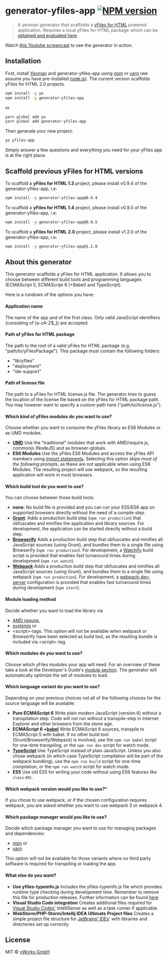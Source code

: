 # generator-yfiles-app [![NPM version][npm-image]][npm-url]
> A yeoman generator that scaffolds a [yFiles for HTML](https://www.yworks.com/yfileshtml) powered application. Requires a local yFiles for HTML package which can be [obtained and evaluated here](https://www.yworks.com/products/yfiles-for-html/evaluate).

Watch [this Youtube screencast](https://www.youtube.com/watch?v=Pj0yd1iFp9g) to see the generator in action.

## Installation

First, install [Yeoman](http://yeoman.io) and generator-yfiles-app using [npm](https://www.npmjs.com/) or [yarn](https://yarnpkg.com/) (we assume you have pre-installed [node.js](https://nodejs.org/)). 
The current version scaffolds yFiles for HTML 2.0 projects.

```bash
npm install -g yo
npm install -g generator-yfiles-app
```
or
```bash
yarn global add yo
yarn global add generator-yfiles-app
```

Then generate your new project:

```bash
yo yfiles-app
```

Simply answer a few questions and everything you need for your yFiles app is at the right place.

## Scaffold previous yFiles for HTML versions

To scaffold a **yFiles for HTML 1.3** project, please install v0.9.4 of the generator-yfiles-app, i.e:

```bash
npm install -g generator-yfiles-app@0.9.4
```

To scaffold a **yFiles for HTML 1.4** project, please install v0.9.5 of the generator-yfiles-app, i.e:

```bash
npm install -g generator-yfiles-app@0.9.5
```

To scaffold a **yFiles for HTML 2.0** project, please install v1.2.0 of the generator-yfiles-app, i.e:

```bash
npm install -g generator-yfiles-app@1.2.0
```

## About this generator

This generator scaffolds a yFiles for HTML application. It allows you to choose between different build tools and 
programming languages (ECMAScript 5, ECMAScript 6 (+Babel) and TypeScript).

Here is a rundown of the options you have:

#### Application name
The name of the app and of the first class. Only valid JavaScript identifiers (consisting of \[a-zA-Z$_]) are accepted.

#### Path of yFiles for HTML package
The path to the root of a valid yFiles for HTML package (e.g. "path/to/yFilesPackage"). This package must contain the following folders: 
 * "lib/yfiles"
 * "deployment"
 * "ide-support"

#### Path of license file
The path to a yFiles for HTML license.js file. The generator tries to guess the location of the license file
based on the yFiles for HTML package path. You may however want to specify a custom path here ("path/to/license.js").

#### Which kind of yFiles modules do you want to use?
Choose whether you want to consume the yFiles library as ES6 Modules or as UMD modules. 
 * **[UMD](https://github.com/umdjs/umd)** Use the "traditional" modules that work with AMD/require.js, commonjs (NodeJS) and as browser-globals. 
 * **ES6 Modules** Use the yFiles ES6 Modules and access the yFiles API members using [import statements](https://developer.mozilla.org/en-US/docs/Web/JavaScript/Reference/Statements/import). Selecting this option *skips most of the following prompts*, as these are not applicable when using ES6 Modules. The resulting project will use webpack, so the resulting application will work in most browsers. 

#### Which build tool do you want to use?
You can choose between those build tools:
 * **none**: No build file is provided and you can run your ES5/ES6 app on supported browsers directly without the need of a compile step.
 * **[Grunt](http://gruntjs.com/)**: Adds a production build step (`npm run production`) that obfuscates and minifies the application and library sources. For development, the 
 application can be started directly without a build step. 
 * **[Browserify](http://browserify.org/)** Adds a production build step that obfuscates and minifies all JavaScript sources (using Grunt), 
 and bundles them to a single file using Browserify (`npm run production`). For development, a [Watchify](https://github.com/substack/watchify) build
 script is provided that enables fast turnaround times during development (`npm run watch`).
 * **[Webpack](https://github.com/webpack/webpack)** Adds a production build step that obfuscates and minifies all JavaScript sources (using Grunt), 
and bundles them to a single file using webpack (`npm run production`). For development, a 
[webpack-dev-server](https://webpack.js.org/configuration/dev-server/) configuration is provided that enables fast 
turnaround times during development (`npm start`).

#### Module loading method
Decide whether you want to load the library via
 * [AMD require](http://requirejs.org/docs/whyamd.html),
 * [systemjs](https://github.com/systemjs/systemjs) or
 * \<script\>-tags.
This option will not be available when webpack or Browserify have been selected as build tool, as the resulting bundle is included via \<script\>-tag.

#### Which modules do you want to use?
Choose which yFiles modules your app will need. For an overview of these take a look at the Developer's Guide's [module section](http://docs.yworks.com/yfileshtml/#/dguide/introduction-modules).
The generator will automatically optimize the set of modules to load.

#### Which language variant do you want to use?
Depending on your previous choices not all of the following choices for the source language will be available:
* **Pure ECMAScript 6** Write plain modern JavaScript (version 6) without a transpilation step. Code will not run without a transpile-step in Internet Explorer and other browsers from the stone age. 
* **ECMAScript 6 +[babel](https://babeljs.io/)** Write ECMAScript 6 sources, transpile to ECMAScript 5 with babel.
  If no other build tool (Grunt/Browserify/Webpack) is involved, use the `npm run babel` script for one-time transpiling, or the 
  `npm run dev` script for watch mode.  
* **[TypeScript](http://www.typescriptlang.org/)** Use TypeScript instead of plain JavaScript. Unless you also chose webpack
 (in which case TypeScript compilation will be part of the webpack bundling), use the `npm run build`
 script for one-time compilation, or the `npm run watch` script for watch mode. 
* **ES5** Use old ES5 for writing your code without using ES6 features like `class` etc. 

#### Which webpack version would you like to use?"
If you chose to use webpack, or if the chosen configuration requires webpack, you are
asked whether you want to use webpack 3 or webpack 4. 

#### Which package manager would you like to use?
Decide which package manager you want to use for managing packages and dependencies: 
 * [npm](https://www.npmjs.com/) or
 * [yarn](https://yarnpkg.com/)

This option will not be available for those variants where no third party software is required for transpiling or loading the app.

#### What else do you want?
 * **Use yfiles-typeinfo.js** Includes the yfiles-typeinfo.js file which provides runtime type checking during development time. 
 Remember to remove this file for production releases.
 Further information can be found [here](http://docs.yworks.com/yfileshtml/#/dguide/DevelopmentSupport#DevelopmentSupport-Checks)
 * **Visual Studio Code integration** Creates additional files required for [Visual Studio Codes'](https://code.visualstudio.com/) IntelliSense as well as a task runner if applicable.
 * **WebStorm/PHP-Storm/Intellij IDEA Ultimate Project files** Creates a simple project file structure for [JetBrains' IDEs](https://www.jetbrains.com/)' with libraries and directories set up correctly.


## License
MIT © [yWorks GmbH](http://www.yworks.com)


[npm-image]: https://badge.fury.io/js/generator-yfiles-app.svg
[npm-url]: https://npmjs.org/package/generator-yfiles-app
